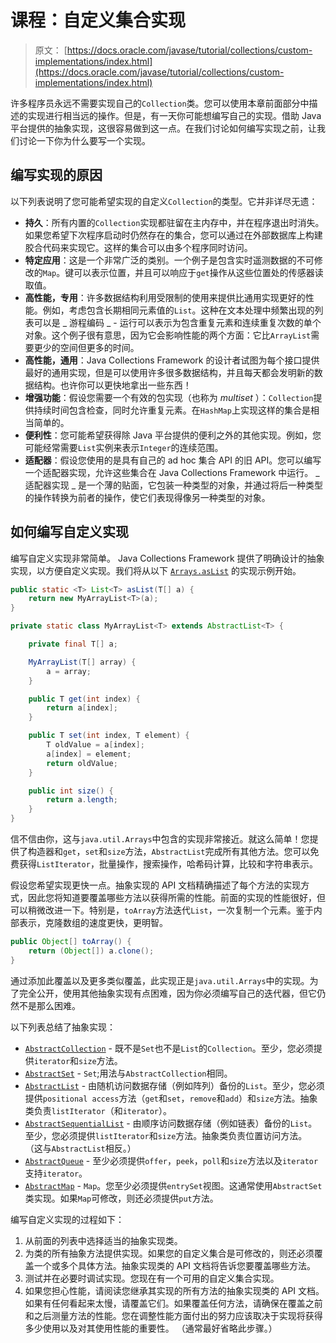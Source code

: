 # 课程：自定义集合实现

> 原文： [https://docs.oracle.com/javase/tutorial/collections/custom-implementations/index.html](https://docs.oracle.com/javase/tutorial/collections/custom-implementations/index.html)

许多程序员永远不需要实现自己的`Collection`类。您可以使用本章前面部分中描述的实现进行相当远的操作。但是，有一天你可能想编写自己的实现。借助 Java 平台提供的抽象实现，这很容易做到这一点。在我们讨论如何编写实现之前，让我们讨论一下你为什么要写一个实现。

## 编写实现的原因

以下列表说明了您可能希望实现的自定义`Collection`的类型。它并非详尽无遗：

*   **持久**：所有内置的`Collection`实现都驻留在主内存中，并在程序退出时消失。如果您希望下次程序启动时仍然存在的集合，您可以通过在外部数据库上构建胶合代码来实现它。这样的集合可以由多个程序同时访问。
*   **特定应用**：这是一个非常广泛的类别。一个例子是包含实时遥测数据的不可修改的`Map`。键可以表示位置，并且可以响应于`get`操作从这些位置处的传感器读取值。
*   **高性能，专用**：许多数据结构利用受限制的使用来提供比通用实现更好的性能。例如，考虑包含长期相同元素值的`List`。这种在文本处理中频繁出现的列表可以是 _ 游程编码 _ - 运行可以表示为包含重复元素和连续重复次数的单个对象。这个例子很有意思，因为它会影响性能的两个方面：它比`ArrayList`需要更少的空间但更多的时间。
*   **高性能，通用**：Java Collections Framework 的设计者试图为每个接口提供最好的通用实现，但是可以使用许多很多数据结构，并且每天都会发明新的数据结构。也许你可以更快地拿出一些东西！
*   **增强功能**：假设您需要一个有效的包实现（也称为 _multiset_ ）：`Collection`提供持续时间包含检查，同时允许重复元素。在`HashMap`上实现这样的集合是相当简单的。
*   **便利性**：您可能希望获得除 Java 平台提供的便利之外的其他实现。例如，您可能经常需要`List`实例来表示`Integer`的连续范围。
*   **适配器**：假设您使用的是具有自己的 ad hoc 集合 API 的旧 API。您可以编写一个适配器实现，允许这些集合在 Java Collections Framework 中运行。 _ 适配器实现 _ 是一个薄的贴面，它包装一种类型的对象，并通过将后一种类型的操作转换为前者的操作，使它们表现得像另一种类型的对象。

## 如何编写自定义实现

编写自定义实现非常简单。 Java Collections Framework 提供了明确设计的抽象实现，以方便自定义实现。我们将从以下 [`Arrays.asList`](https://docs.oracle.com/javase/8/docs/api/java/util/Arrays.html#asList-T...-) 的实现示例开始。

```java
public static <T> List<T> asList(T[] a) {
    return new MyArrayList<T>(a);
}

private static class MyArrayList<T> extends AbstractList<T> {

    private final T[] a;

    MyArrayList(T[] array) {
        a = array;
    }

    public T get(int index) {
        return a[index];
    }

    public T set(int index, T element) {
        T oldValue = a[index];
        a[index] = element;
        return oldValue;
    }

    public int size() {
        return a.length;
    }
}

```

信不信由你，这与`java.util.Arrays`中包含的实现非常接近。就这么简单！您提供了构造器和`get`，`set`和`size`方法，`AbstractList`完成所有其他方法。您可以免费获得`ListIterator`，批量操作，搜索操作，哈希码计算，比较和字符串表示。

假设您希望实现更快一点。抽象实现的 API 文档精确描述了每个方法的实现方式，因此您将知道要覆盖哪些方法以获得所需的性能。前面的实现的性能很好，但可以稍微改进一下。特别是，`toArray`方法迭代`List`，一次复制一个元素。鉴于内部表示，克隆数组的速度更快，更明智。

```java
public Object[] toArray() {
    return (Object[]) a.clone();
}

```

通过添加此覆盖以及更多类似覆盖，此实现正是`java.util.Arrays`中的实现。为了完全公开，使用其他抽象实现有点困难，因为你必须编写自己的迭代器，但它仍然不是那么困难。

以下列表总结了抽象实现：

*   [`AbstractCollection`](https://docs.oracle.com/javase/8/docs/api/java/util/AbstractCollection.html) - 既不是`Set`也不是`List`的`Collection`。至少，您必须提供`iterator`和`size`方法。
*   [`AbstractSet`](https://docs.oracle.com/javase/8/docs/api/java/util/AbstractSet.html) - `Set`;用法与`AbstractCollection`相同。
*   [`AbstractList`](https://docs.oracle.com/javase/8/docs/api/java/util/AbstractList.html) - 由随机访问数据存储（例如阵列）备份的`List`。至少，您必须提供`positional access`方法（`get`和`set`，`remove`和`add`）和`size`方法。抽象类负责`listIterator`（和`iterator`）。
*   [`AbstractSequentialList`](https://docs.oracle.com/javase/8/docs/api/java/util/AbstractSequentialList.html) - 由顺序访问数据存储（例如链表）备份的`List`。至少，您必须提供`listIterator`和`size`方法。抽象类负责位置访问方法。 （这与`AbstractList`相反。）
*   [`AbstractQueue`](https://docs.oracle.com/javase/8/docs/api/java/util/AbstractQueue.html) - 至少必须提供`offer`，`peek`，`poll`和`size`方法以及`iterator`支持`iterator`。
*   [`AbstractMap`](https://docs.oracle.com/javase/8/docs/api/java/util/AbstractMap.html) - `Map`。您至少必须提供`entrySet`视图。这通常使用`AbstractSet`类实现。如果`Map`可修改，则还必须提供`put`方法。

编写自定义实现的过程如下：

1.  从前面的列表中选择适当的抽象实现类。
2.  为类的所有抽象方法提供实现。如果您的自定义集合是可修改的，则还必须覆盖一个或多个具体方法。抽象实现类的 API 文档将告诉您要覆盖哪些方法。
3.  测试并在必要时调试实现。您现在有一个可用的自定义集合实现。
4.  如果您担心性能，请阅读您继承其实现的所有方法的抽象实现类的 API 文档。如果有任何看起来太慢，请覆盖它们。如果覆盖任何方法，请确保在覆盖之前和之后测量方法的性能。您在调整性能方面付出的努力应该取决于实现将获得多少使用以及对其使用性能的重要性。 （通常最好省略此步骤。）